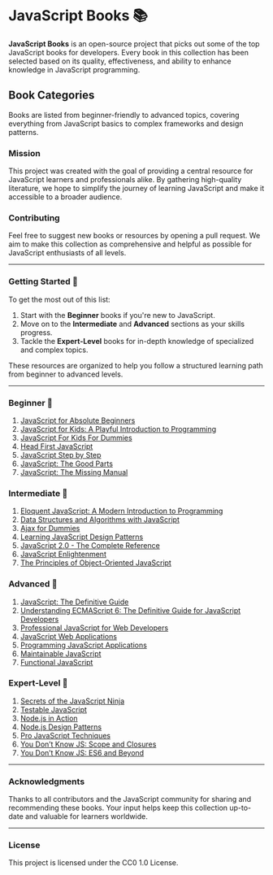 # JavaScript Books 📚

**JavaScript Books** is an open-source project that picks out some of the top JavaScript books for developers. Every book in this collection has been selected based on its quality, effectiveness, and ability to enhance knowledge in JavaScript programming.

## Book Categories

Books are listed from beginner-friendly to advanced topics, covering everything from JavaScript basics to complex frameworks and design patterns.

### Mission

This project was created with the goal of providing a central resource for JavaScript learners and professionals alike. By gathering high-quality literature, we hope to simplify the journey of learning JavaScript and make it accessible to a broader audience.

### Contributing

Feel free to suggest new books or resources by opening a pull request. We aim to make this collection as comprehensive and helpful as possible for JavaScript enthusiasts of all levels.

---

### Getting Started 🚀

To get the most out of this list:

1. Start with the **Beginner** books if you're new to JavaScript.
2. Move on to the **Intermediate** and **Advanced** sections as your skills progress.
3. Tackle the **Expert-Level** books for in-depth knowledge of specialized and complex topics.

These resources are organized to help you follow a structured learning path from beginner to advanced levels.

---

### Beginner 📖

1. [JavaScript for Absolute Beginners](https://mymyeo.com/wp-content/uploads/2024/05/JavaScript-for-Absolute-Beginner.pdf)
2. [JavaScript for Kids: A Playful Introduction to Programming](https://www.ips.ac.rs/wp-content/uploads/2017/07/jsfkids.pdf)
3. [JavaScript For Kids For Dummies](https://pepa.holla.cz/wp-content/uploads/2015/11/JavaScript-For-Dummies-4th-Edition.pdf)
4. [Head First JavaScript](<https://aaronyeo.org/books_/JavaScript/Eric%20T.%20Freeman,%20Elisabeth%20Robson%20-%20Head%20First%20JavaScript%20Programming_%20A%20Brain-Friendly%20Guide-O%E2%80%99Reilly%20Media%20(2014).pdf>)
5. [JavaScript Step by Step](https://ptgmedia.pearsoncmg.com/images/9780735665934/samplepages/9780735665934.pdf)
6. [JavaScript: The Good Parts](https://andersonguelphjs.github.io/OReilly_JavaScript_The_Good_Parts_May_2008.pdf)
7. [JavaScript: The Missing Manual](https://pepa.holla.cz/wp-content/uploads/2016/08/JavaScript-The-Missing-Manual.pdf)

### Intermediate 📘

1. [Eloquent JavaScript: A Modern Introduction to Programming](https://eloquentjavascript.net/Eloquent_JavaScript_small.pdf)
2. [Data Structures and Algorithms with JavaScript](https://sar.ac.id/stmik_ebook/prog_file_file/PfuUScPyT9.pdf)
3. [Ajax for Dummies](https://theswissbay.ch/pdf/Gentoomen%20Library/Programming/Ajax/Ajax%20For%20Dummies%20%282006%29.pdf)
4. [Learning JavaScript Design Patterns](<https://github.com/manjunath5496/JavaScript-Programming-Books/blob/master/javs(12).pdf>)
5. [JavaScript 2.0 - The Complete Reference](<https://github.com/manjunath5496/JavaScript-Programming-Books/blob/master/javs(13).pdf>)
6. [JavaScript Enlightenment](<https://github.com/manjunath5496/JavaScript-Programming-Books/blob/master/javs(31).pdf>)
7. [The Principles of Object-Oriented JavaScript](<https://github.com/manjunath5496/JavaScript-Programming-Books/blob/master/javs(25).pdf>)

### Advanced 📗

1. [JavaScript: The Definitive Guide](<https://github.com/manjunath5496/JavaScript-Programming-Books/blob/master/javs(9).pdf>)
2. [Understanding ECMAScript 6: The Definitive Guide for JavaScript Developers](<https://github.com/manjunath5496/JavaScript-Programming-Books/blob/master/javs(20).pdf>)
3. [Professional JavaScript for Web Developers](<https://github.com/manjunath5496/JavaScript-Programming-Books/blob/master/javs(15).pdf>)
4. [JavaScript Web Applications](<https://github.com/manjunath5496/JavaScript-Programming-Books/blob/master/javs(8).pdf>)
5. [Programming JavaScript Applications](<https://github.com/manjunath5496/JavaScript-Programming-Books/blob/master/javs(16).pdf>)
6. [Maintainable JavaScript](<https://github.com/manjunath5496/JavaScript-Programming-Books/blob/master/javs(19).pdf>)
7. [Functional JavaScript](<https://github.com/manjunath5496/JavaScript-Programming-Books/blob/master/javs(30).pdf>)

### Expert-Level 📒

1. [Secrets of the JavaScript Ninja](<https://github.com/manjunath5496/JavaScript-Programming-Books/blob/master/javs(24).pdf>)
2. [Testable JavaScript](<https://github.com/manjunath5496/JavaScript-Programming-Books/blob/master/javs(28).pdf>)
3. [Node.js in Action](<https://github.com/manjunath5496/JavaScript-Programming-Books/blob/master/javs(21).pdf>)
4. [Node.js Design Patterns](<https://github.com/manjunath5496/JavaScript-Programming-Books/blob/master/javs(22).pdf>)
5. [Pro JavaScript Techniques](<https://github.com/manjunath5496/JavaScript-Programming-Books/blob/master/javs(23).pdf>)
6. [You Don’t Know JS: Scope and Closures](<https://github.com/manjunath5496/JavaScript-Programming-Books/blob/master/javs(18).pdf>)
7. [You Don’t Know JS: ES6 and Beyond](<https://github.com/manjunath5496/JavaScript-Programming-Books/blob/master/javs(26).pdf>)

---

### Acknowledgments

Thanks to all contributors and the JavaScript community for sharing and recommending these books. Your input helps keep this collection up-to-date and valuable for learners worldwide.

---

### License

This project is licensed under the CC0 1.0 License.
